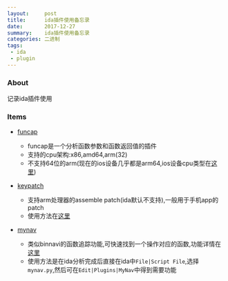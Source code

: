 ```yaml
---
layout:     post
title:      ida插件使用备忘录
date:       2017-12-27
summary:    ida插件使用备忘录
categories: 二进制
tags:
 - ida
 - plugin
---
```


### About

记录ida插件使用

### Items

+ [funcap][1]
    + funcap是一个分析函数参数和函数返回值的插件
    + 支持的cpu架构:x86,amd64,arm(32)
    + 不支持64位的arm(现在的ios设备几乎都是arm64,ios设备cpu类型在[这里][2])

+ [keypatch][3]
    + 支持arm处理器的assemble patch(ida默认不支持),一般用于手机app的patch
    + 使用方法在[这里][6]

+ [mynav][4]
    + 类似binnavi的函数追踪功能,可快速找到一个操作对应的函数,功能详情在[这里][5]
    + 使用方法是在ida分析完成后直接在ida中`File|Script File`,选择`mynav.py`,然后可在`Edit|Plugins|MyNav`中得到需要功能

[1]: https://github.com/deresz/funcap
[2]: http://blakespot.com/ios_device_specifications_grid.html
[3]: http://blog.csdn.net/fjh658/article/details/52268907
[4]: https://github.com/3xp10it/mynav
[5]: http://joxeankoret.com/blog/2010/05/02/mynav-a-python-plugin-for-ida-pro/
[6]: http://blog.csdn.net/fjh658/article/details/52268907

